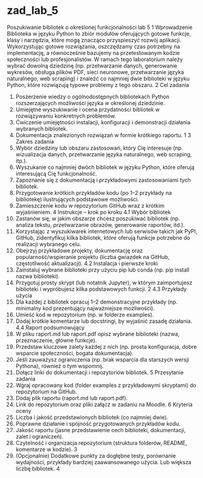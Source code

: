 # zad_lab_5
Poszukiwanie bibliotek o określonej
funkcjonalności
lab 5
1 Wprowadzenie
Biblioteka w języku Python to zbiór modułów oferujących gotowe funkcje,
klasy i narzędzia, które mogą znacząco przyspieszyć rozwój aplikacji. Wykorzystując gotowe rozwiązania, oszczędzamy czas potrzebny na implementację, a równocześnie bazujemy na przetestowanym kodzie społeczności lub
profesjonalistów.
W ramach tego laboratorium należy wybrać dowolną dziedzinę (np. przetwarzanie danych, generowanie wykresów, obsługa plików PDF, sieci neuronowe, przetwarzanie języka naturalnego, web scraping) i znaleźć co najmniej
dwie biblioteki w języku Python, które rozwiązują typowe problemy z tego
obszaru.
2 Cel zadania
1. Poszerzenie wiedzy o ogólnodostępnych bibliotekach Python rozszerzających możliwości języka w określonej dziedzinie.
2. Umiejętne wyszukiwanie i ocena przydatności bibliotek w rozwiązywaniu konkretnych problemów.
3. Ćwiczenie umiejętności instalacji, konfiguracji i demonstracji działania
wybranych bibliotek.
4. Dokumentacja znalezionych rozwiązań w formie krótkiego raportu.
1
3 Zakres zadania
1. Wybór dziedziny lub obszaru zastosowań, który Cię interesuje (np.
wizualizacja danych, przetwarzanie języka naturalnego, web scraping,
itp.).
2. Wyszukanie co najmniej dwóch bibliotek w języku Python, które oferują interesującą Cię funkcjonalność.
3. Zapoznanie się z dokumentacją i przykładowymi zastosowaniami tych
bibliotek.
4. Przygotowanie krótkich przykładów kodu (po 1–2 przykłady na bibliotekę) ilustrujących podstawowe możliwości.
5. Zamieszczenie kodu w repozytorium GitHub wraz z krótkim wyjaśnieniem.
4 Instrukcje – krok po kroku
4.1 Wybór bibliotek
1. Zastanów się, w jakim obszarze chcesz poszukiwać bibliotek (np. analiza
tekstu, przetwarzanie obrazów, generowanie raportów, itd.).
2. Korzystając z wyszukiwarek internetowych lub serwisów takich jak PyPI, GitHub, zidentyfikuj kilka bibliotek, które oferują funkcje potrzebne
do realizacji wybranego celu.
3. Obejrzyj przykładowe projekty, dokumentację oraz popularność/wspieranie projektu (liczba gwiazdek na GitHub, częstotliwość aktualizacji).
4.2 Instalacja i pierwsze kroki
1. Zainstaluj wybrane biblioteki przy użyciu pip lub conda (np. pip
install nazwa biblioteki).
2. Przygotuj prosty skrypt (lub notatnik Jupyter), w którym zaimportujesz biblioteki i wypróbujesz kilka podstawowych funkcji.
2
4.3 Przykłady użycia
1. Dla każdej z bibliotek opracuj 1–2 demonstracyjne przykłady (np. minimalny kod prezentujący najważniejsze możliwości).
2. Umieść kod w repozytorium (np. w folderze examples).
3. Dodaj krótkie komentarze lub docstringi, by wyjaśnić zasadę działania.
4.4 Raport podsumowujący
1. W pliku raport.md lub raport.pdf opisz wybrane biblioteki (nazwa,
przeznaczenie, główne funkcje).
2. Przedstaw kluczowe zalety każdej z nich (np. prosta konfiguracja, dobre
wsparcie społeczności, bogata dokumentacja).
3. Jeśli zauważysz ograniczenia (np. brak wsparcia dla starszych wersji
Pythona), również o tym wspomnij.
4. Dołącz linki do dokumentacji i repozytoriów bibliotek.
5 Przesyłanie zadania
1. Wgraj opracowany kod (folder examples z przykładowymi skryptami)
do repozytorium na GitHub.
2. Dodaj plik raportu (raport.md lub raport.pdf).
3. Link do repozytorium oraz pliki załącz w zadaniu na Moodle.
6 Kryteria oceny
1. Liczba i jakość przedstawionych bibliotek (co najmniej dwie).
2. Poprawne działanie i spójność przygotowanych przykładów kodu.
3. Jakość raportu (jasne przedstawienie cech biblioteki, dokumentacji, zalet i ograniczeń).
4. Czytelność i organizacja repozytorium (struktura folderów, README,
komentarze w kodzie).
3
5. (Opcjonalnie) Dodatkowe punkty za dogłębne testy, porównanie wydajności, przykłady bardziej zaawansowanego użycia. Lub większa liczbę
bibliotek.
4
